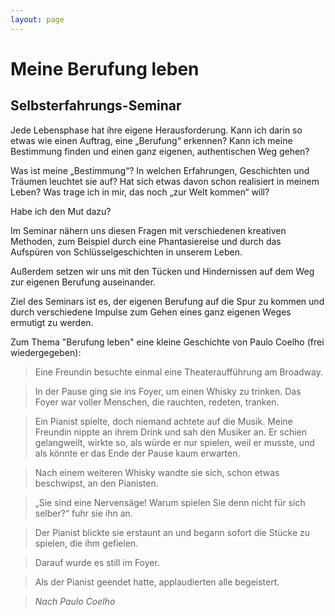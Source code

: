 ```yaml
---
layout: page
---
```


# Meine Berufung leben

## Selbsterfahrungs-Seminar 

Jede Lebensphase hat ihre eigene Herausforderung. Kann ich darin so etwas wie einen Auftrag, eine „Berufung“ erkennen? Kann ich meine Bestimmung finden und einen ganz eigenen, authentischen Weg gehen?

Was ist meine „Bestimmung“? In welchen Erfahrungen, Geschichten und Träumen leuchtet sie auf? Hat sich etwas davon schon realisiert in meinem Leben? Was trage ich in mir, das noch „zur Welt kommen“ will?

Habe ich den Mut dazu?

Im Seminar nähern uns diesen Fragen mit verschiedenen kreativen Methoden, zum Beispiel durch eine Phantasiereise und durch das Aufspüren von Schlüsselgeschichten in unserem Leben.

Außerdem setzen wir uns mit den Tücken und Hindernissen auf dem Weg zur eigenen Berufung auseinander.

Ziel des Seminars ist es, der eigenen Berufung auf die Spur zu kommen und durch verschiedene Impulse zum Gehen eines ganz eigenen Weges ermutigt zu werden.

 

 

 

 

Zum Thema "Berufung leben" eine kleine Geschichte von Paulo Coelho (frei wiedergegeben):

 

> Eine Freundin besuchte einmal eine Theateraufführung am Broadway.

> In der Pause ging sie ins Foyer, um einen Whisky zu trinken. Das Foyer war voller Menschen, die  rauchten, redeten, tranken.

> Ein Pianist spielte, doch niemand achtete auf die Musik. Meine Freundin nippte an ihrem Drink und sah den Musiker an. Er schien gelangweilt, wirkte so, als würde er nur spielen, weil er musste, und als könnte er das Ende der Pause kaum erwarten.

> Nach einem weiteren Whisky wandte sie sich, schon etwas beschwipst, an den Pianisten.

> „Sie sind eine Nervensäge! Warum spielen Sie denn nicht für sich selber?“ fuhr sie ihn an.

> Der Pianist blickte sie erstaunt an und begann sofort die Stücke zu spielen, die ihm gefielen.

> Darauf wurde es still im Foyer.

> Als der Pianist geendet hatte, applaudierten alle begeistert.

> <cite>Nach Paulo Coelho</cite>